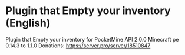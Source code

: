 # Plugin that Empty your inventory (English)
Plugin that Empty your inventory for PocketMine API 2.0.0 Minecraft pe 0.14.3 to 1.1.0
Donations: https://server.pro/server/18510847
